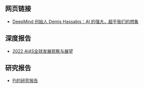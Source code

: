## 网页链接
- [DeepMind 创始人 Demis Hassabis：AI 的强大，超乎我们的想象](https://mp.weixin.qq.com/s/fJEPphaXXv7T3G5Sehp4fA)
## 深度报告
- [2022 AI4S全球发展观察与展望](https://github.com/Paipipaipi/AI4S/blob/main/2022%20AI4S%E5%85%A8%E7%90%83%E5%8F%91%E5%B1%95%E8%A7%82%E5%AF%9F%E4%B8%8E%E5%B1%95%E6%9C%9B_compressed.pdf)
## 研究报告
- [Pi的研究报告](https://github.com/Paipipaipi/AI4S/blob/ea3dcb3963722308fea1f6888ec04bf854129f40/AI4S_Report.md)
